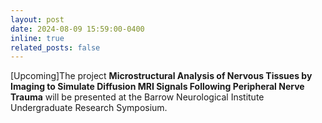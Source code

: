 ```yaml
---
layout: post
date: 2024-08-09 15:59:00-0400
inline: true
related_posts: false
---
```


[Upcoming]The project **Microstructural Analysis of Nervous Tissues by Imaging to Simulate Diffusion MRI Signals Following Peripheral Nerve Trauma** will be presented at the Barrow Neurological Institute Undergraduate Research Symposium.
